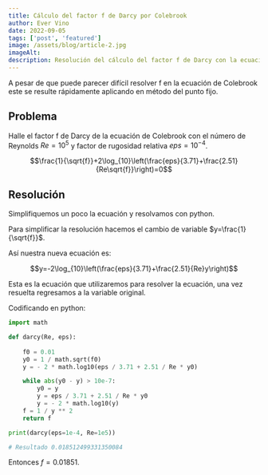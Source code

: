 ```yaml
---
title: Cálculo del factor f de Darcy por Colebrook
author: Ever Vino
date: 2022-09-05
tags: ['post', 'featured']
image: /assets/blog/article-2.jpg
imageAlt: 
description: Resolución del cálculo del factor f de Darcy con la ecuación de Colebrook, usando el método del punto fijo
---
```


A pesar de que puede parecer difícil resolver f en la ecuación de Colebrook este se resulte rápidamente aplicando en método del punto fijo.

## Problema

Halle el factor f de Darcy de la ecuación de Colebrook con el número de Reynolds $Re=10^5$ y factor de rugosidad relativa $eps=10^{-4}$.

$$\frac{1}{\sqrt{f}}+2\log_{10}\left(\frac{eps}{3.71}+\frac{2.51}{Re\sqrt{f}}\right)=0$$

## Resolución

Simplifiquemos un poco la ecuación y resolvamos con python.

Para simplificar la resolución hacemos el cambio de variable $y=\frac{1}{\sqrt{f}}$.

Así nuestra nueva ecuación es:

$$y=-2\log_{10}\left(\frac{eps}{3.71}+\frac{2.51}{Re}y\right)$$

Esta es la ecuación que utilizaremos para resolver la ecuación, una vez resuelta  regresamos a la variable original.

Codificando en python:

```py
import math

def darcy(Re, eps):
     
    f0 = 0.01
    y0 = 1 / math.sqrt(f0)
    y = - 2 * math.log10(eps / 3.71 + 2.51 / Re * y0) 

    while abs(y0 - y) > 10e-7:
        y0 = y
        y = eps / 3.71 + 2.51 / Re * y0
        y = - 2 * math.log10(y) 
    f = 1 / y ** 2
    return f

print(darcy(eps=1e-4, Re=1e5))

# Resultado 0.018512499331350084
```

Entonces $f = 0.01851$.